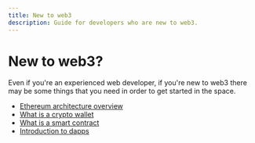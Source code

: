 ```yaml
---
title: New to web3
description: Guide for developers who are new to web3.
---
```


# New to web3?

Even if you're an experienced web developer, if you're new to web3 there may be some things that you need in order to get started in the space.

* [Ethereum architecture overview](https://ethereum.org/en/developers/docs/intro-to-ethereum/)
* [What is a crypto wallet](https://coinbureau.com/education/types-of-crypto-wallets/)
* [What is a smart contract](https://www.cherryservers.com/blog/smart-contract-development)
* [Introduction to dapps](https://ethereum.org/en/developers/docs/dapps/)
